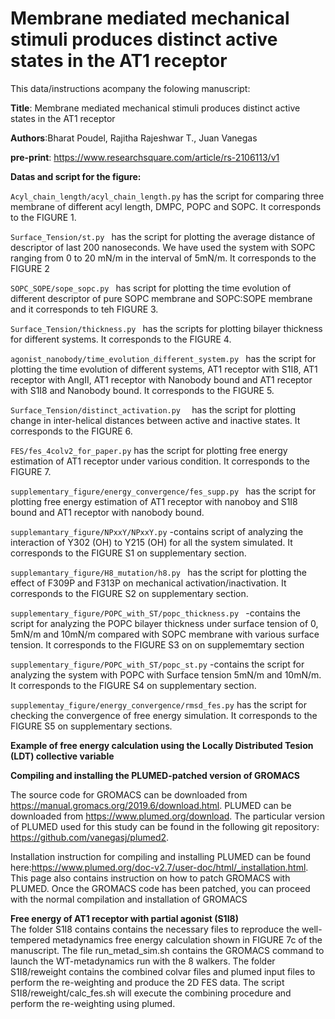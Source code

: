 # Membrane mediated mechanical stimuli produces distinct active states in the AT1 receptor

This data/instructions acompany the folowing manuscript: <br>

**Title**: Membrane mediated mechanical stimuli produces distinct active states in the AT1 receptor <br>

**Authors**:Bharat Poudel, Rajitha Rajeshwar T., Juan Vanegas <br>

**pre-print**: https://www.researchsquare.com/article/rs-2106113/v1 <br>

**Datas and script for the figure:**

``` Acyl_chain_length/acyl_chain_length.py ```  has the script for comparing three  membrane of different acyl length, DMPC, POPC and SOPC. It corresponds to the FIGURE 1. <br> 


```Surface_Tension/st.py ``` has the script for plotting the average distance of descriptor of last 200 nanoseconds. We have used the system with SOPC ranging from 0 to 20 mN/m in the interval of 5mN/m. It corresponds to the FIGURE 2 <br>


```SOPC_SOPE/sope_sopc.py ```  has script for plotting the time evolution of different descriptor of pure SOPC membrane and SOPC:SOPE membrane and it corresponds to teh FIGURE 3. <br> 


```Surface_Tension/thickness.py ``` has the scripts for plotting bilayer thickness for different systems. It corresponds to the FIGURE 4. <br> 


```agonist_nanobody/time_evolution_different_system.py ``` has the script for plotting the time evolution of different systems, AT1 receptor with S1I8, AT1 receptor with AngII, AT1 receptor with Nanobody bound and AT1 receptor with S1I8 and Nanobody bound. It corresponds to the FIGURE 5. <br> 




```Surface_Tension/distinct_activation.py  ``` has the script for plotting change in inter-helical distances between active and inactive states. It corresponds to the FIGURE 6. <br> 




``` FES/fes_4colv2_for_paper.py ``` has the script for plotting free energy estimation of AT1 receptor under various condition. It corresponds to the FIGURE 7. <br> 



```supplementary_figure/energy_convergence/fes_supp.py ``` has the script for plotting free energy estimation of AT1 receptor with nanoboy and S1I8 bound and AT1 receptor with nanobody bound. <br> 


```supplemantary_figure/NPxxY/NPxxY.py``` -contains script of analyzing the interaction of Y302 (OH) to Y215 (OH) for all the system simulated. It corresponds to the FIGURE S1 on supplementary section. <br> 




```supplemantary_figure/H8_mutation/h8.py ``` has the script for plotting the effect of F309P and F313P on mechanical activation/inactivation. It corresponds to the FIGURE S2 on supplementary section. <br> 

```supplementary_figure/POPC_with_ST/popc_thickness.py ``` -contains the script for analyzing the POPC bilayer thickness under surface tension of 0, 5mN/m and 10mN/m compared with SOPC membrane with various surface tension. It corresponds to the FIGURE S3 on on supplememtary section <br> 


```supplementary_figure/POPC_with_ST/popc_st.py``` -contains the script for analyzing the system with POPC with Surface tension 5mN/m and 10mN/m. It corresponds to the FIGURE S4 on supplementary section. <br> 


```supplementay_figure/energy_convergence/rmsd_fes.py``` has the script for checking the convergence of free energy simulation. It corresponds to the FIGURE S5 on supplementary sections. <br> 


**Example of free energy calculation using the Locally Distributed Tesion (LDT) collective variable**

**Compiling and installing the PLUMED-patched version of GROMACS** <br>

The source code for GROMACS can be downloaded from https://manual.gromacs.org/2019.6/download.html. PLUMED can be downloaded from https://www.plumed.org/download. The particular version of PLUMED used for this study can be found in the following git repository: https://github.com/vanegasj/plumed2.

Installation instruction for compiling and installing PLUMED can be found here:https://www.plumed.org/doc-v2.7/user-doc/html/_installation.html.  This page also contains instruction on how to patch GROMACS with PLUMED. Once the GROMACS code has been patched, you can proceed with the normal compilation and installation of GROMACS

**Free energy of AT1 receptor with partial agonist (S1I8)** <br>
The folder S1I8 contains contains the necessary files to reproduce the well-tempered metadynamics free energy calculation shown in FIGURE 7c of the manuscript. The file run_metad_sim.sh contains the GROMACS command to launch the WT-metadynamics run with the 8 walkers. The folder S1I8/reweight contains the combined colvar files and plumed input files to perform the re-weighting and produce the 2D FES data. The script S1I8/reweight/calc_fes.sh will execute the combining procedure and perform the re-weighting using plumed.






